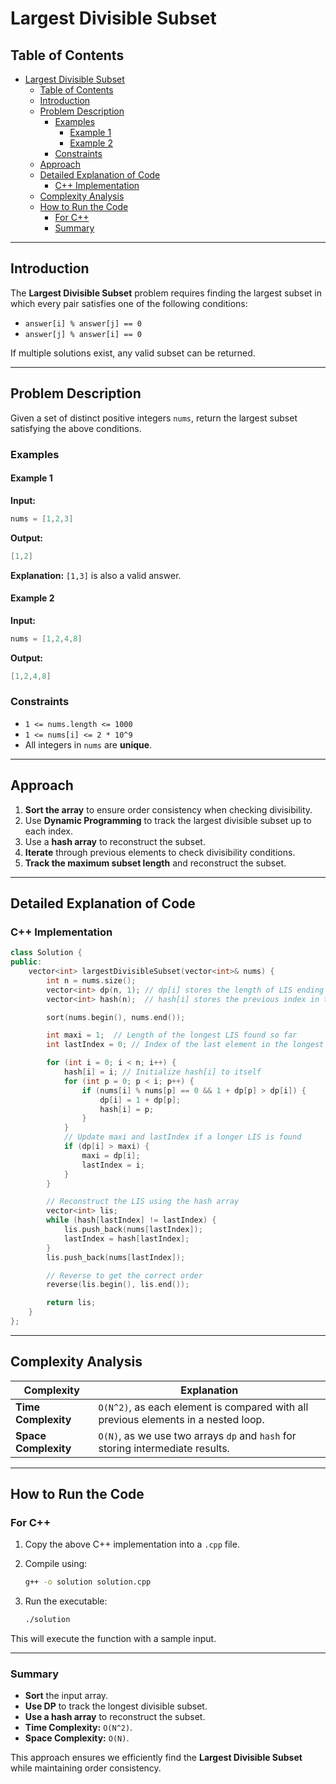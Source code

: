 # Largest Divisible Subset

## Table of Contents

- [Largest Divisible Subset](#largest-divisible-subset)
  - [Table of Contents](#table-of-contents)
  - [Introduction](#introduction)
  - [Problem Description](#problem-description)
    - [Examples](#examples)
      - [Example 1](#example-1)
      - [Example 2](#example-2)
    - [Constraints](#constraints)
  - [Approach](#approach)
  - [Detailed Explanation of Code](#detailed-explanation-of-code)
    - [C++ Implementation](#c-implementation)
  - [Complexity Analysis](#complexity-analysis)
  - [How to Run the Code](#how-to-run-the-code)
    - [For C++](#for-c)
    - [Summary](#summary)

---

## Introduction

The **Largest Divisible Subset** problem requires finding the largest subset in which every pair satisfies one of the following conditions:

- `answer[i] % answer[j] == 0`
- `answer[j] % answer[i] == 0`

If multiple solutions exist, any valid subset can be returned.

---

## Problem Description

Given a set of distinct positive integers `nums`, return the largest subset satisfying the above conditions.

### Examples

#### Example 1

**Input:**

```cpp
nums = [1,2,3]
```

**Output:**

```cpp
[1,2]
```

**Explanation:** `[1,3]` is also a valid answer.

#### Example 2

**Input:**

```cpp
nums = [1,2,4,8]
```

**Output:**

```cpp
[1,2,4,8]
```

### Constraints

- `1 <= nums.length <= 1000`
- `1 <= nums[i] <= 2 * 10^9`
- All integers in `nums` are **unique**.

---

## Approach

1. **Sort the array** to ensure order consistency when checking divisibility.
2. Use **Dynamic Programming** to track the largest divisible subset up to each index.
3. Use a **hash array** to reconstruct the subset.
4. **Iterate** through previous elements to check divisibility conditions.
5. **Track the maximum subset length** and reconstruct the subset.

---

## Detailed Explanation of Code

### C++ Implementation

```cpp
class Solution {
public:
    vector<int> largestDivisibleSubset(vector<int>& nums) {
        int n = nums.size();
        vector<int> dp(n, 1); // dp[i] stores the length of LIS ending at index i
        vector<int> hash(n);  // hash[i] stores the previous index in the LIS ending at index i

        sort(nums.begin(), nums.end());

        int maxi = 1;  // Length of the longest LIS found so far
        int lastIndex = 0; // Index of the last element in the longest LIS

        for (int i = 0; i < n; i++) {
            hash[i] = i; // Initialize hash[i] to itself
            for (int p = 0; p < i; p++) {
                if (nums[i] % nums[p] == 0 && 1 + dp[p] > dp[i]) {
                    dp[i] = 1 + dp[p];
                    hash[i] = p;
                }
            }
            // Update maxi and lastIndex if a longer LIS is found
            if (dp[i] > maxi) {
                maxi = dp[i];
                lastIndex = i;
            }
        }

        // Reconstruct the LIS using the hash array
        vector<int> lis;
        while (hash[lastIndex] != lastIndex) {
            lis.push_back(nums[lastIndex]);
            lastIndex = hash[lastIndex];
        }
        lis.push_back(nums[lastIndex]);

        // Reverse to get the correct order
        reverse(lis.begin(), lis.end());

        return lis;
    }
};
```

---

## Complexity Analysis

| Complexity           | Explanation                                                                        |
| -------------------- | ---------------------------------------------------------------------------------- |
| **Time Complexity**  | `O(N^2)`, as each element is compared with all previous elements in a nested loop. |
| **Space Complexity** | `O(N)`, as we use two arrays `dp` and `hash` for storing intermediate results.     |

---

## How to Run the Code

### For C++

1. Copy the above C++ implementation into a `.cpp` file.
2. Compile using:

   ```sh
   g++ -o solution solution.cpp
   ```

3. Run the executable:

   ```sh
   ./solution
   ```

This will execute the function with a sample input.

---

### Summary

- **Sort** the input array.
- **Use DP** to track the longest divisible subset.
- **Use a hash array** to reconstruct the subset.
- **Time Complexity:** `O(N^2)`.
- **Space Complexity:** `O(N)`.

This approach ensures we efficiently find the **Largest Divisible Subset** while maintaining order consistency.
